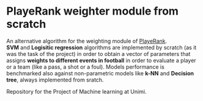 # PlayeRank weighter module from scratch
An alternative algorithm for the weighting module of [PlayeRank](https://github.com/mesosbrodleto/playerank).<br>
**SVM** and **Logisitic regression** algorithms are implemented by scratch (as it was the task of the project) in order to obtain a vector of parameters that assigns **weights to different events in football** in order to evaluate a player or a team (like a pass, a shot or a foul). Models performance is benchmarked also against non-parametric models like **k-NN** and **Decision tree**, always implemented from sratch.

Repository for the Project of Machine learning at Unimi.
